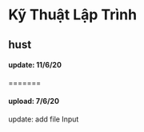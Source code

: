 # Kỹ Thuật Lập Trình
## hust

#### update: 11/6/20
=======
#### upload: 7/6/20
update: add file Input

